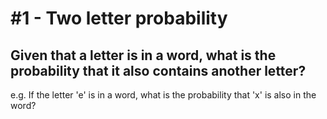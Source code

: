 # #1 - Two letter probability

## Given that a letter is in a word, what is the probability that it also contains another letter?

e.g. If the letter 'e' is in a word, what is the probability that 'x' is also in the word?